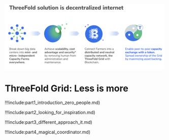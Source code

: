 ![](./img/tf_solution.png)

# ThreeFold Grid: Less is more

!!!include:part1_introduction_zero_people.md)

!!!include:part2_looking_for_inspiration.md)

!!!include:part3_different_approach_it.md)

!!!include:part4_magical_coordinator.md)